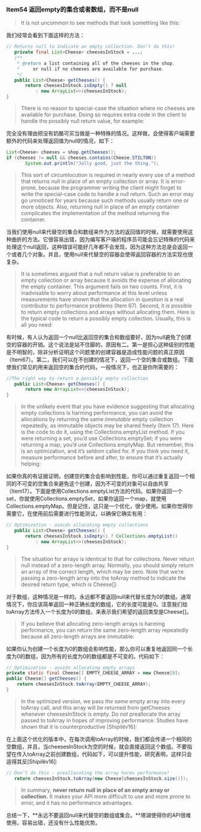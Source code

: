 ### Item54 返回empty的集合或者数组，而不是null

> It is not uncommon to see methods that look something like this:

我们经常会看到下面这样的方法：

```java
// Returns null to indicate an empty collection. Don’t do this!
   private final List<Cheese> cheesesInStock = ...;
   /**
    * @return a list containing all of the cheeses in the shop,
    *     or null if no cheeses are available for purchase.
    */
   public List<Cheese> getCheeses() {
       return cheesesInStock.isEmpty() ? null
           : new ArrayList<>(cheesesInStock);
}
```

> There is no reason to special-case the situation where no cheeses are available for purchase. Doing so requires extra code in the client to handle the possibly null return value, for example:

完全没有理由把没有奶酪可买当做是一种特殊的情况。这样做，会使得客户端需要额外的代码来处理返回值为null的情况，如下：

```java
List<Cheese> cheeses = shop.getCheeses();
if (cheeses != null && cheeses.contains(Cheese.STILTON))
       System.out.println("Jolly good, just the thing.");
```

> This sort of circumlocution is required in nearly every use of a method that returns null in place of an empty collection or array. It is error-prone, because the programmer writing the client might forget to write the special-case code to handle a null return. Such an error may go unnoticed for years because such methods usually return one or more objects. Also, returning null in place of an empty container complicates the implementation of the method returning the container.

当我们使用null来代替空的集合和数组来作为方法的返回值的时候，就需要使用这种曲折的方法。它很容易出错，因为编写客户端的程序员可能会忘记特殊的代码来处理这个null返回，这种错误可能好几年都不会发现，因为这种方法总是会返回一个或者几个对象。并且，使用null来代替空的容器会使得返回容器的方法实现也很复杂。

> It is sometimes argued that a null return value is preferable to an empty collection or array because it avoids the expense of allocating the empty container. This argument fails on two counts. First, it is inadvisable to worry about performance at this level unless measurements have shown that the allocation in question is a real contributor to performance problems (Item 67). Second, it *is* possible to return empty collections and arrays without allocating them. Here is the typical code to return a possibly empty collection. Usually, this is all you need:

有时候，有人认为返回一个null比返回空的集合和数组要好，因为null避免了创建空的容器的开销。这个说法是站不住脚的，原因有二。第一是担心这种级别的性能是不明智的，除非分析证明这个问题里的创建容器是造成性能问题的真正原因（Item67）。第二，我们可以在不创建的情况下，返回一个空的集合或数组。下面使我们常见的用来返回空的集合的代码，一般情况下，也正是你所需要的：

```java
//The right way to return a possibly empty collection
   public List<Cheese> getCheeses() {
       return new ArrayList<>(cheesesInStock);
}
```

> In the unlikely event that you have evidence suggesting that allocating empty collections is harming performance, you can avoid the allocations by returning the same *immutable* empty collection repeatedly, as immutable objects may be shared freely (Item 17). Here is the code to do it, using the Collections.emptyList method. If you were returning a set, you’d use Collections.emptySet; if you were returning a map, you’d use Collections.emptyMap. But remember, this is an optimization, and it’s seldom called for. If you think you need it, measure performance before and after, to ensure that it’s actually helping:

如果你真的有证据证明，创建空的集合会影响到性能，你可以通过重复返回一个相同的不可变的空集合来避免这个创建，因为不可变的对象可以自由共享（Item17）。下面是使用Collections.emptyList方法的代码。如果你返回一个set，你就使用Collections.emptySet，如果你返回一个map，就使用Collections.emptyMap。但是记住，这只是一个优化，很少使用。如果你觉得你需要它，在使用前后需要进行性能测试，以确保它确实有用：

```java
// Optimization - avoids allocating empty collections
   public List<Cheese> getCheeses() {
       return cheesesInStock.isEmpty() ? Collections.emptyList()
           : new ArrayList<>(cheesesInStock);
}
```

> The situation for arrays is identical to that for collections. Never return null instead of a zero-length array. Normally, you should simply return an array of the correct length, which may be zero. Note that we’re passing a zero-length array into the toArray method to indicate the desired return type, which is Cheese[]:

对于数组，这种情况是一样的。永远都不要返回null来代替长度为0的数组。通常情况下，你应该简单返回一种正确长度的数组，它的长度可能是0。注意我们给toArray方法传入一个长度为0的数组，来表示我们希望的返回类型是Cheese[]。

> If you believe that allocating zero-length arrays is harming performance, you can return the same zero-length array repeatedly because all zero-length arrays are immutable:

如果你认为创建一个长度为0的数组会影响性能，那么你可以重复地返回同一个长度为0的数组，因为所有的长度为0的数组都是不可变的。代码如下：

```java
// Optimization - avoids allocating empty arrays
private static final Cheese[] EMPTY_CHEESE_ARRAY = new Cheese[0];
public Cheese[] getCheeses() {
    return cheesesInStock.toArray(EMPTY_CHEESE_ARRAY);
}
```

> In the optimized version, we pass *the same* empty array into every toArray call, and this array will be returned from getCheeses whenever cheesesInStock is empty. Do *not* preallocate the array passed to toArray in hopes of improving performance. Studies have shown that it is counterproductive [Shipilëv16]:

在上面这个优化的版本中，在每次调用toArray的时候，我们都会传递一个相同的空数组，并且，当cheesesInStock为空的时候，就会直接返回这个数组。不要指望在传入toArray之前创建数组，代码如下，可以提升性能，研究表明，这样只会适得其反[Shipilëv16]:

```java
// Don’t do this - preallocating the array harms performance!
   return cheesesInStock.toArray(new Cheese[cheesesInStock.size()]);
```

> In summary, **never return** **null** **in place of an empty array or collection.** It makes your API more difficult to use and more prone to error, and it has no performance advantages.

总结一下，**永远不要返回null来代替空的数组或集合。**塔湖使得你的API很难使用，容易出错，还没有什么性能优势。